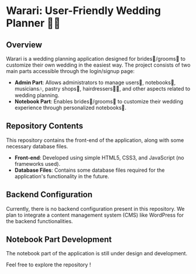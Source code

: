 # Warari: User-Friendly Wedding Planner 💐💕

## Overview

Warari is a wedding planning application designed for brides👰/grooms🤵 to customize their own wedding in the easiest way. The project consists of two main parts accessible through the login/signup page:

- **Admin Part**: Allows administrators to manage users👥, notebooks📒, musicians🎶, pastry shops🍰, hairdressers💇‍♀️, and other aspects related to wedding planning.
- **Notebook Part**: Enables brides👰/grooms🤵 to customize their wedding experience through personalized notebooks📒.

## Repository Contents

This repository contains the front-end of the application, along with some necessary database files.

- **Front-end**: Developed using simple HTML5, CSS3, and JavaScript (no frameworks used).
- **Database Files**: Contains some database files required for the application's functionality in the future.

## Backend Configuration

Currently, there is no backend configuration present in this repository. We plan to integrate a content management system (CMS) like WordPress for the backend functionalities.

## Notebook Part Development

The notebook part of the application is still under design and development. 

Feel free to explore the repository !
